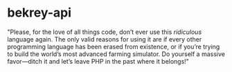 # bekrey-api

"Please, for the love of all things code, don’t ever use this _ridiculous_ language again. The only valid reasons for using it are if every other programming language has been erased from existence, or if you’re trying to build the world’s most advanced farming simulator. Do yourself a massive favor—ditch it and let’s leave PHP in the past where it belongs!"
